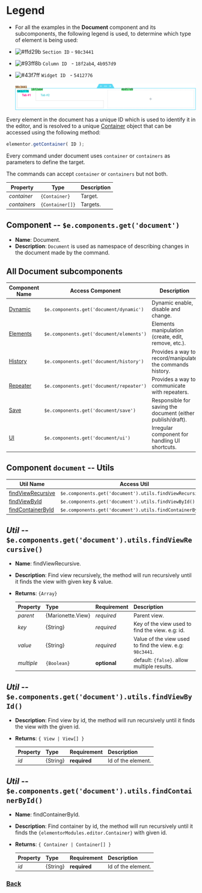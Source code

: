 # Legend
* For all the examples in the __Document__ component and its subcomponents, the following legend is used, to determine which type of element is being used:
- ![#ffd29b](https://via.placeholder.com/15/ffd29b/000000?text=+)  `Section ID` - `98c3441`
- ![#93ff8b](https://via.placeholder.com/15/93ff8b/000000?text=+) `Column ID` &nbsp;&nbsp;- `18f2ab4`, `4b957d9`
- ![#43f7ff](https://via.placeholder.com/15/43f7ff/000000?text=+)  `Widget ID` &nbsp;&nbsp;- `5412776`

  ![legend-section-widget-tabs](_images/legend-section-widget-tabs.png)

Every element in the document has a unique ID which is used to identify it in the editor, and is resolved to a unique [Container](#) object that can be accessed using the following method:
```javascript
elementor.getContainer( ID );
```
Every command under document uses `container` or `containers` as parameters to define the target.

The commands can accept `container` or `containers` but not both.

| Property     | Type                  | Description |
|---           |---                    |---|
| _container_  | `{Container}`         | Target.
| _containers_ | `{Container[]}`       | Targets.


## Component -- `$e.components.get('document')`

* **Name**: Document.
* **Description**: `Document` is used as namespace of describing changes in the document made by the command.

## All **Document** subcomponents
| Component Name                 | Access Component                         | Description
|--------------------------------|------------------------------------------|-----------------------
| [Dynamic](dynamic/readme.md)   | `$e.components.get('document/dynamic')`  | Dynamic enable, disable and change.
| [Elements](elements/readme.md) | `$e.components.get('document/elements')` | Elements manipulation (create, edit, remove, etc.).
| [History](history/readme.md)   | `$e.components.get('document/history')`  | Provides a way to record/manipulate the commands history.
| [Repeater](repeater/readme.md) | `$e.components.get('document/repeater')` | Provides a way to communicate with repeaters.
| [Save](save/readme.md)         | `$e.components.get('document/save')`     | Responsible for saving the document (either publish/draft).
| [UI](ui/readme.md)             | `$e.components.get('document/ui')`       | Irregular component for handling UI shortcuts.

## Component `document` -- Utils
| Util Name                                                                 | Access Util                                               
|---------------------------------------------------------------------------|-----------------------------------------------------------|
| [findViewRecursive](#util----ecomponentsgetdocumentutilsfindviewrecursive)| `$e.components.get('document').utils.findViewRecursive()` |
| [findViewById](#util----ecomponentsgetdocumentutilsfindviewbyid)          | `$e.components.get('document').utils.findViewById()`      |
| [findContainerById](#util----ecomponentsgetdocumentutilsfindcontainerbyid)| `$e.components.get('document').utils.findContainerById()` |

## _Util_ -- `$e.components.get('document').utils.findViewRecursive()`
* **Name**: findViewRecursive.
* **Description**: Find view recursively, the method will run recursively until it finds the view with given key & value.
* **Returns**: `{Array}`

   | Property     | Type                  | Requirement   | Description |
   |---           |---                    |---            |---          |
   | _parent_     | {Marionette.View}     | _required_    | Parent view.
   | _key_        | {String}              | _required_    | Key of the view used to  find the view. e.g: id.
   | _value_      | {String}              | _required_    | Value of the view used to find the view. e.g: `98c3441`.
   | _multiple_   | `{Boolean}`           | **optional**  | default: `{false}`. allow multiple results.

## _Util_ -- `$e.components.get('document').utils.findViewById()`
* **Description**: Find view by id, the method will run recursively until it finds the view with the given id.
* **Returns**: `{ View | View[] }`

  | Property     | Type                  | Requirement   | Description |
   |---           |---                    |---            |---         |
   | _id_         | {String}              | **required**  | Id of the element.

## _Util_ -- `$e.components.get('document').utils.findContainerById()`
*  **Name**: findContainerById.
*  **Description**: Find container by id, the method will run recursively until it finds the `{elementorModules.editor.Container}` with given id.
*  **Returns**: `{ Container | Container[] }`

   | Property     | Type                  | Requirement   | Description |
   |---           |---                    |---            |---         |
   | _id_         | {String}              | **required**  | Id of the element.


### [Back](../readme.md) 
